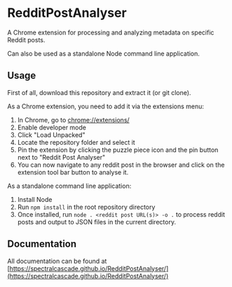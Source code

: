 # RedditPostAnalyser
A Chrome extension for processing and analyzing metadata on specific Reddit posts.

Can also be used as a standalone Node command line application.

## Usage
First of all, download this repository and extract it (or git clone).

As a Chrome extension, you need to add it via the extensions menu:

1. In Chrome, go to [chrome://extensions/](chrome://extensions/)
2. Enable developer mode
3. Click "Load Unpacked"
4. Locate the repository folder and select it
5. Pin the extension by clicking the puzzle piece icon and the pin button next to "Reddit Post Analyser"
6. You can now navigate to any reddit post in the browser and click on the extension tool bar button to analyse it.

As a standalone command line application:

1. Install Node
2. Run `npm install` in the root repository directory
3. Once installed, run `node . <reddit post URL(s)> -o .` to process reddit posts and output to JSON files in the current directory.

## Documentation

All documentation can be found at [https://spectralcascade.github.io/RedditPostAnalyser/](https://spectralcascade.github.io/RedditPostAnalyser/)
